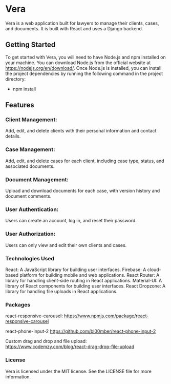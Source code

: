 # Vera

Vera is a web application built for lawyers to manage their clients, cases, and documents. It is built with React and uses a Django backend.

## Getting Started

To get started with Vera, you will need to have Node.js and npm installed on your machine. You can download Node.js from the official website at https://nodejs.org/en/download/. Once Node.js is installed, you can install the project dependencies by running the following command in the project directory:

- npm install

## Features

### Client Management:

Add, edit, and delete clients with their personal information and contact details.

### Case Management:

Add, edit, and delete cases for each client, including case type, status, and associated documents.

### Document Management:

Upload and download documents for each case, with version history and document comments.

### User Authentication:

Users can create an account, log in, and reset their password.

### User Authorization:

Users can only view and edit their own clients and cases.

### Technologies Used

React:
A JavaScript library for building user interfaces.
Firebase:
A cloud-based platform for building mobile and web applications.
React Router:
A library for handling client-side routing in React applications.
Material-UI:
A library of React components for building user interfaces.
React Dropzone:
A library for handling file uploads in React applications.

### Packages

react-responsive-carousel:
https://www.npmjs.com/package/react-responsive-carousel

react-phone-input-2
https://github.com/bl00mber/react-phone-input-2

Custom drag and drop and file upload:
https://www.codemzy.com/blog/react-drag-drop-file-upload

### License

Vera is licensed under the MIT license. See the LICENSE file for more information.
